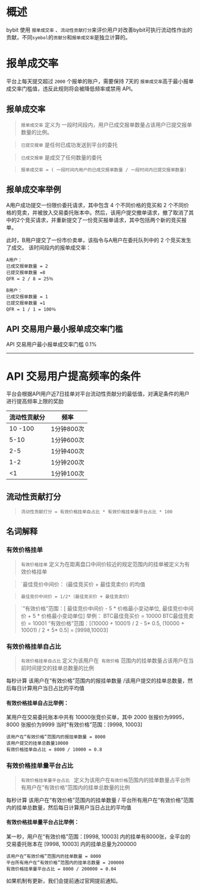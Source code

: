 # 概述
bybit 使用 `报单成交率` 、`流动性贡献打分`来评价用户对改善bybit可执行流动性作出的贡献，不同`symbol`的`贡献分`和`报单成交率`是独立计算的。

# 报单成交率 
平台上每天提交超过 `2000` 个报单的账户，需要保持 7天的 `报单成交率`高于最小报单成交率门槛值，违反此规则将会被降低频率或禁用 API。


## 报单成交率
> `报单成交率`  定义为 一段时间段内，用户已成交报单数量占该用户已提交报单数量的比例。

> `已提交报单`  是任何已成功发送到平台的委托

> `已成交报单`   是成交了任何数量的委托

> `报单成交率 = ( 一段时间内用户的已成交报单数量 / 一段时间内已提交报单数量)`


## 报单成交率举例
A用户成功提交一份限价委托请求，其中包含 4 个不同价格的竞买和 2 个不同价格的竞卖，并被放入交易委托账本中。然后，该用户提交撤单请求，撤了取消了其中的2个竞买请求，并重新提交了一份竞买报单请求，其中包括两个新的竞买报单。

此时，B用户提交了一份市价卖单，该指令与A用户在委托队列中的 2 个竞买发生了成交。
该时间段内的报单成交率：

```
A用户：
已成交报单数量 = 2
已提交报单数量 =8
QFR = 2 / 8 = 25％
```
```
B用户：
已成交报单数量 = 1
已提交报单数量 =1
QFR = 1 / 1 = 100％
```

## API 交易用户最小报单成交率门槛
API 交易用户最小报单成交率门槛      0.1%

---

# API 交易用户提高频率的条件
平台会根据API用户近7日挂单对平台流动性贡献分的最低值，对满足条件的用户进行提高频率上限的奖励

|  流动性贡献分    | 频率 |
|  ----    | ----  |
| 10 -100  | 1分钟800次 |
| 5-10    | 1分钟600次 |
| 2-5     | 1分钟400次 |
| 1-2      | 1分钟200次 |
| <1       | 1分钟100次 |

## 流动性贡献打分

> `流动性贡献打分 = 有效价格挂单自占比 * 有效价格挂单量平台占比 * 100` 


## 名词解释

### 有效价格挂单

> `有效价格挂单` 定义为在距离盘口中间价较近的规定范围内的挂单被定义为有效价格挂单

> `最佳竞价中间价： (最佳竞买价 + 最佳竞卖价) 的均值

> `最佳竞价中间价 = 1/2*（最佳竞买价 + 最佳竞卖价）`

> `“有效价格”范围：[ 最佳竞价中间价 - 5 * 价格最小变动单位,  最佳竞价中间价 + 5 * 价格最小变动单位]
举例：
BTC最佳竞买价 = 10000
BTC最佳竞卖价 = 10001
“有效价格”范围：[(10000 + 10001) / 2 - 5* 0.5, (10000 + 10001) / 2 + 5* 0.5] = [9998,10003]


### 有效价格挂单自占比
> `有效价格挂单自占比`   定义为该用户在` 有效价格` 范围内的挂单数量占该用户在当前时间提交的挂单总数量的比例

每秒计算 该用户在“有效价格”范围内的报挂单数量 /该用户提交的挂单总数量，然后每日计算用户当日占比的平均值
#### 有效价格挂单自占比举例：
某用户在交易委托账本中共有 10000张竞价买单，其中 2000 张报价为9995，8000 张报价为9999
当时“有效价格”范围：[9998,  10003]

```
该用户在“有效价格”范围内的报挂单数量 = 8000
该用户提交的挂单总数量10000
有效价格挂单自占比 = 8000 / 10000 = 0.8
```
### 有效价格挂单量平台占比
> `有效价格挂单量平台占比 ` 定义为该用户在`有效价格`范围内的挂单数量占平台所有用户在“有效价格”范围内的挂单总数量的比例 

每秒计算  该用户在“有效价格”范围内的挂单数量 / 平台所有用户在“有效价格”范围内的挂单总数量，然后每日计算用户当日占比的平均值

#### 有效价格挂单量平台占比举例：
某一秒，用户在“有效价格”范围：[9998,  10003] 内的挂单有8000张，全平台的交易委托账本在 [9998,  10003] 内的挂单总量为200000

```
该用户在“有效价格”范围内的挂单数量 = 8000
平台所有用户在“有效价格”范围内的挂单总数量 = 200000
有效价格挂单量平台占比 = 8000 / 200000 = 0.04
```


如果机制有更新，我们会提前通过官网提前通知。
